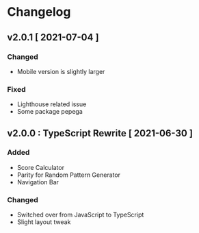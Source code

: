 # Changelog

## v2.0.1 [ 2021-07-04 ]

### Changed

-   Mobile version is slightly larger

### Fixed

-   Lighthouse related issue
-   Some package pepega

## v2.0.0 : TypeScript Rewrite [ 2021-06-30 ]

### Added

-   Score Calculator
-   Parity for Random Pattern Generator
-   Navigation Bar

### Changed

-   Switched over from JavaScript to TypeScript
-   Slight layout tweak
